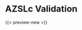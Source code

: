 <!-- [WRITER NOTE: Don't review. Section is incomplete.] -->
# AZSLc Validation

{{< preview-new >}}

<!-- [Future Work] 
This information should be extended into a whole section about AZSLc and how it handles validation.  -->

<!-- 
[WRITER NOTE: This is in the Shader System page, under "Incomplete Validation" section]
AZSLc will do some validation, sometimes stricter than DXC, but it will certainly not enforce all of HLSL rules. This is by design to keep it flexible and tolerant of future changes in HLSL down the build chain. Also to limit the amount of responsibility we bear, and need to maintain.
Example:
```cpp
void f()
{
    if (false)
    {
        int i;
    }
    ++i;   // this is not an error in AZSL but it prints a warning of level 3 (undeclared sub-symbol in idexpression)
}
``` 
-->


